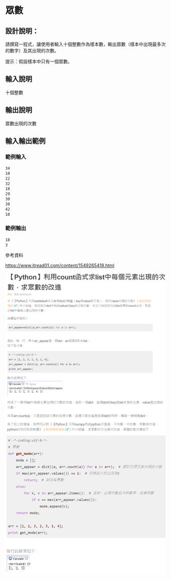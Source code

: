 # 眾數

## 設計說明：
請撰寫一程式，讓使用者輸入十個整數作為樣本數，輸出眾數（樣本中出現最多次的數字）及其出現的次數。

提示：假設樣本中只有一個眾數。

## 輸入說明

十個整數

## 輸出說明

眾數出現的次數

## 輸入輸出範例

### 範例輸入

```
34
18
22
32
18
29
30
38
42
18
```

### 範例輸出

```
18
3
```

參考資料

https://www.itread01.com/content/1549265418.html

![](../../img/2020-10-26-11-24-07.png)
![](../../img/2020-10-26-11-24-41.png)
![](../../img/2020-10-26-11-25-12.png)